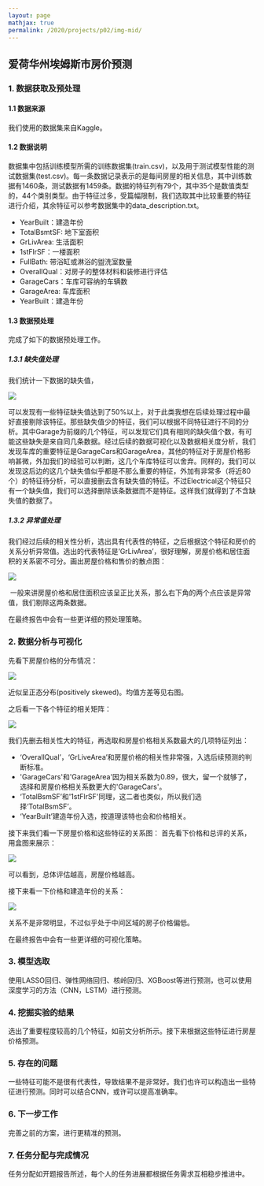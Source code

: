 ```yaml
---
layout: page
mathjax: true
permalink: /2020/projects/p02/img-mid/
---
```


## 爱荷华州埃姆斯市房价预测

### 1. 数据获取及预处理

#### 1.1 数据来源

我们使用的数据集来自Kaggle。

#### 1.2 数据说明

数据集中包括训练模型所需的训练数据集(train.csv)，以及用于测试模型性能的测试数据集(test.csv)。每一条数据记录表示的是每间房屋的相关信息，其中训练数据有1460条，测试数据有1459条。数据的特征列有79个，其中35个是数值类型的，44个类别类型。由于特征过多，受篇幅限制，我们选取其中比较重要的特征进行介绍，其余特征可以参考数据集中的data_description.txt。

* YearBuilt：建造年份
* TotalBsmtSF: 地下室面积
* GrLivArea: 生活面积
* 1stFlrSF：一楼面积
* FullBath: 带浴缸或淋浴的盥洗室数量
* OverallQual：对房子的整体材料和装修进行评估
* GarageCars：车库可容纳的车辆数
* GarageArea: 车库面积
* YearBuilt：建造年份

#### 1.3 数据预处理

完成了如下的数据预处理工作。

##### 1.3.1 缺失值处理

我们统计一下数据的缺失值，

<div class="fig figcenter fighighlight">
    <a href="img-mid/1.png"><img src="img-mid/1.png" ></a>
</div>

可以发现有一些特征缺失值达到了50%以上，对于此类我想在后续处理过程中最好直接剔除该特征。那些缺失值少的特征，我们可以根据不同特征进行不同的分析。其中Garage为前缀的几个特征，可以发现它们具有相同的缺失值个数，有可能这些缺失是来自同几条数据。经过后续的数据可视化以及数据相关度分析，我们发现车库的重要特征是GarageCars和GarageArea，其他的特征对于房屋价格影响甚微，外加我们的经验可以判断，这几个车库特征可以舍弃。同样的，我们可以发现这后边的这几个缺失值似乎都是不那么重要的特征，外加有非常多（将近80个）的特征待分析，可以直接删去含有缺失值的特征。不过Electrical这个特征只有一个缺失值，我们可以选择删除该条数据而不是特征。这样我们就得到了不含缺失值的数据了。

##### 1.3.2 异常值处理

我们经过后续的相关性分析，选出具有代表性的特征，之后根据这个特征和房价的关系分析异常值。选出的代表特征是‘GrLivArea’，很好理解，房屋价格和居住面积的关系密不可分。画出房屋价格和售价的散点图：

<div class="fig figcenter fighighlight">
    <a href="img-mid/2.png"><img src="img-mid/2.png" ></a>
</div>

 一般来讲房屋价格和居住面积应该呈正比关系，那么右下角的两个点应该是异常值，我们剔除这两条数据。

在最终报告中会有一些更详细的预处理策略。

### 2. 数据分析与可视化

先看下房屋价格的分布情况：

<div class="fig figcenter fighighlight">
    <a href="img-mid/3.png"><img src="img-mid/3.png" ></a>
</div>

近似呈正态分布(positively skewed)。均值方差等见右图。

之后看一下各个特征的相关矩阵：

<div class="fig figcenter fighighlight">
    <a href="img-mid/4.png"><img src="img-mid/4.png" ></a>
</div>

我们先删去相关性大的特征，再选取和房屋价格相关系数最大的几项特征列出：

* ‘OverallQual’，‘GrLiveArea’和房屋价格的相关性非常强，入选后续预测的判断标准。
* 'GarageCars'和'GarageArea'因为相关系数为0.89，很大，留一个就够了，选择和房屋价格相关系数更大的'GarageCars'。
* ‘TotalBsmSF’和'1stFlrSF'同理，这二者也类似，所以我们选择‘TotalBsmSF’。
* ‘YearBuilt’建造年份入选，按道理该特也会和价格相关。

接下来我们看一下房屋价格和这些特征的关系图： 首先看下价格和总评的关系，用盒图来展示：

<div class="fig figcenter fighighlight">
    <a href="img-mid/5.png"><img src="img-mid/5.png" ></a>
</div>

可以看到，总体评估越高，房屋价格越高。

接下来看一下价格和建造年份的关系：

<div class="fig figcenter fighighlight">
    <a href="img-mid/6.png"><img src="img-mid/6.png" ></a>
</div>

关系不是非常明显，不过似乎处于中间区域的房子价格偏低。

在最终报告中会有一些更详细的可视化策略。

### 3. 模型选取

使用LASSO回归、弹性网络回归、核岭回归、XGBoost等进行预测，也可以使用深度学习的方法（CNN，LSTM）进行预测。

### 4. 挖掘实验的结果

选出了重要程度较高的几个特征，如前文分析所示。接下来根据这些特征进行房屋价格预测。

### 5. 存在的问题

一些特征可能不是很有代表性，导致结果不是非常好。我们也许可以构造出一些特征进行预测。同时可以结合CNN，或许可以提高准确率。

### 6. 下一步工作

完善之前的方案，进行更精准的预测。

### 7. 任务分配与完成情况

任务分配如开题报告所述，每个人的任务进展都根据任务需求互相稳步推进中。
